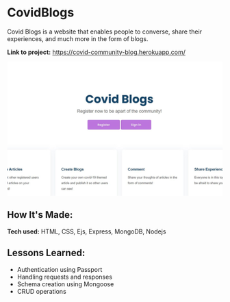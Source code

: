 # CovidBlogs
Covid Blogs is a website that enables people to converse, share their experiences, and much more in the form of blogs.

**Link to project:** https://covid-community-blog.herokuapp.com/

![alt text](CovidBlogs.JPG)


## How It's Made:

**Tech used:** HTML, CSS, Ejs, Express, MongoDB, Nodejs


## Lessons Learned:

- Authentication using Passport
- Handling requests and responses
- Schema creation using Mongoose
- CRUD operations

